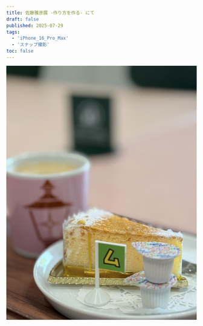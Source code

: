 ```yaml
---
title: 佐藤雅彦展 -作り方を作る- にて
draft: false
published: 2025-07-29
tags:
  - 'iPhone_16_Pro_Max'
  - 'スナップ撮影'
toc: false
---
```

![](_assets/IMG_1307.jpeg)